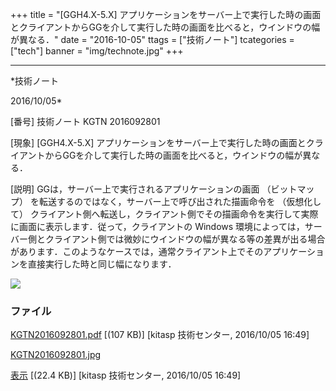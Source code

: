 ﻿+++
title = "[GGH4.X-5.X] アプリケーションをサーバー上で実行した時の画面とクライアントからGGを介して実行した時の画面を比べると，ウインドウの幅が異なる．"
date = "2016-10-05"
ttags = ["技術ノート"]
tcategories = ["tech"]
banner = "img/technote.jpg"
+++

-----------------------------------------------------------------------------------------------------------------------------

*技術ノート

2016/10/05*


[番号]
技術ノート KGTN 2016092801

[現象]
[GGH4.X-5.X]
アプリケーションをサーバー上で実行した時の画面とクライアントからGGを介して実行した時の画面を比べると，ウインドウの幅が異なる．

[説明]
GGは，サーバー上で実行されるアプリケーションの画面 （ビットマップ）
を転送するのではなく，サーバー上で呼び出された描画命令を （仮想化して）
クライアント側へ転送し，クライアント側でその描画命令を実行して実際に画面に表示します．従って，クライアントの
Windows
環境によっては，サーバー側とクライアント側では微妙にウインドウの幅が異なる等の差異が出る場合があります．このようなケースでは，通常クライアント上でそのアプリケーションを直接実行した時と同じ幅になります．

![](http://techreport.kitasp.net/attachments/download/3093/KGTN2016092801.jpg)


### ファイル

 
 


[KGTN2016092801.pdf](http://techreport.kitasp.net/attachments/download/3092/KGTN2016092801.pdf)
 [(107 KB)] [kitasp 技術センター, 2016/10/05
16:49]

[KGTN2016092801.jpg](http://techreport.kitasp.net/attachments/download/3093/KGTN2016092801.jpg)

[表示](http://techreport.kitasp.net/attachments/3093/KGTN2016092801.jpg "表示")
 [(22.4 KB)] [kitasp 技術センター, 2016/10/05
16:49]


 


 


